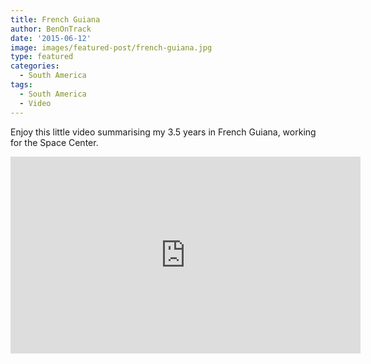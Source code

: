 ```yaml
---
title: French Guiana
author: BenOnTrack
date: '2015-06-12'
image: images/featured-post/french-guiana.jpg
type: featured
categories:
  - South America
tags:
  - South America
  - Video
---
```


Enjoy this little video summarising my 3.5 years in French Guiana, working for the Space Center.

<div class"video-container">
<iframe allowfullscreen="allowfullscreen" frameborder="0" height="315" src="https://www.youtube.com/embed/LcvMwxWQWUg" width="560"></iframe>
</div>

